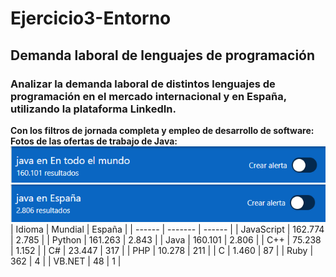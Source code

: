 # Ejercicio3-Entorno
## Demanda laboral de lenguajes de programación
### Analizar la demanda laboral de distintos lenguajes de programación en el mercado internacional y en España, utilizando la plataforma LinkedIn.
**Con los filtros de jornada completa y empleo de desarrollo de software:**  
**Fotos de las ofertas de trabajo de Java:**  
![Java mundialmente](https://github.com/smefrag2310/Ejercicio3-Entorno/blob/main/Captura%20de%20pantalla%202025-09-26%20191736.png)
![Java en España](https://github.com/smefrag2310/Ejercicio3-Entorno/blob/main/Captura%20de%20pantalla%202025-09-26%20191900.png)
| Idioma | Mundial | España |
| ------ | ------- | ------ |
| JavaScript | 162.774 | 2.785 |
| Python | 161.263 | 2.843 |
| Java | 160.101 | 2.806 |
| C++ | 75.238 | 1.152 |
| C# | 23.447 | 317 |
| PHP | 10.278 | 211 |
| C | 1.460 | 87 |
| Ruby | 362 | 4 |
| VB.NET | 48 | 1 |
